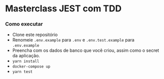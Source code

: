 # Masterclass JEST com TDD

### Como executar

- Clone este repositório
- Renomeie `.env.example` para `.env` e `.env.test.example` para `.env.example`
- Preencha com os dados de banco que você criou, assim como o secret da aplicação.
- `yarn install`
- `docker-compose up`
- `yarn test`
